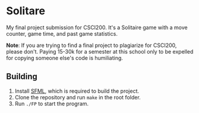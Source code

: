 # Solitare

My final project submission for CSCI200. It's a Solitaire game with a move counter, game time, and past game statistics.

**Note**: If you are trying to find a final project to plagiarize for CSCI200, please don't. Paying 15-30k for a semester at this school
only to be expelled for copying someone else's code is humiliating.

## Building

1. Install [SFML](https://www.sfml-dev.org), which is required to build the project.
2. Clone the repository and run `make` in the root folder.
3. Run `./FP` to start the program.